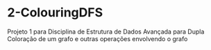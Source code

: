 # 2-ColouringDFS
Projeto 1 para Disciplina de Estrutura de Dados Avançada para Dupla Coloração de um grafo e outras operações envolvendo o grafo
